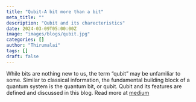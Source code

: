 ```yaml
---
title: "Qubit-A bit more than a bit"
meta_title: ""
description: "Qubit and its charecteristics"
date: 2024-03-09T05:00:00Z
image: "images/blogs/qubit.jpg"
categories: []
author: "Thirumalai"
tags: []
draft: false
---
```


While bits are nothing new to us, the term “qubit” may be unfamiliar to some. Similar to classical information, the fundamental building block of a quantum system is the quantum bit, or qubit. Qubit and its features are defined and discussed in this blog.
Read more at [medium](https://medium.com/@thirumalai11049761/qubit-a-bit-more-than-a-bit-c0b498e3e0da)
